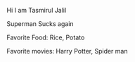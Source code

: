 Hi I am Tasmirul Jalil

Superman Sucks again

Favorite Food: Rice, Potato

Favorite movies: Harry Potter, Spider man